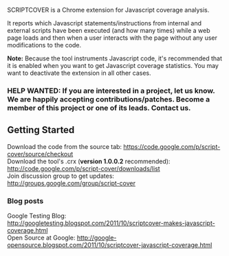 SCRIPTCOVER is a Chrome extension for Javascript coverage analysis.

It reports which Javascript statements/instructions from internal and external scripts have been executed (and how many times) while a web page loads and then when a user interacts with the page without any user modifications to the code.<br>

<b>Note:</b> Because the tool instruments Javascript code, it's recommended that it is enabled when you want to get Javascript coverage statistics. You may want to deactivate the extension in all other cases.<br>

<h3>HELP WANTED: If you are interested in a project, let us know. We are happily accepting contributions/patches. Become a member of this project or one of its leads. Contact us.</h3>


<h2>Getting Started</h2>

Download the code from the source tab: <a href='https://code.google.com/p/script-cover/source/checkout'>https://code.google.com/p/script-cover/source/checkout</a><br>
Download the tool's .crx (<b>version 1.0.0.2</b> recommended): <a href='http://code.google.com/p/script-cover/downloads/list'>http://code.google.com/p/script-cover/downloads/list</a><br>
Join discussion group to get updates: <a href='http://groups.google.com/group/script-cover'>http://groups.google.com/group/script-cover</a>

<h3>Blog posts</h3>
Google Testing Blog: <a href='http://googletesting.blogspot.com/2011/10/scriptcover-makes-javascript-coverage.html'>http://googletesting.blogspot.com/2011/10/scriptcover-makes-javascript-coverage.html</a><br>
Open Source at Google: <a href='http://google-opensource.blogspot.com/2011/10/scriptcover-javascript-coverage.html'>http://google-opensource.blogspot.com/2011/10/scriptcover-javascript-coverage.html</a>
